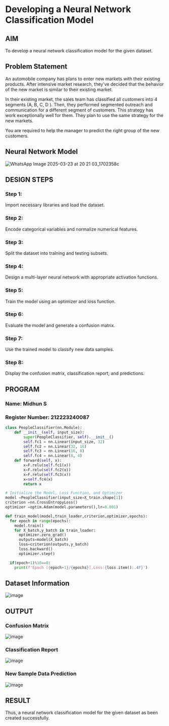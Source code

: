 # Developing a Neural Network Classification Model

## AIM

To develop a neural network classification model for the given dataset.

## Problem Statement

An automobile company has plans to enter new markets with their existing products. After intensive market research, they’ve decided that the behavior of the new market is similar to their existing market.

In their existing market, the sales team has classified all customers into 4 segments (A, B, C, D ). Then, they performed segmented outreach and communication for a different segment of customers. This strategy has work exceptionally well for them. They plan to use the same strategy for the new markets.

You are required to help the manager to predict the right group of the new customers.

## Neural Network Model

![WhatsApp Image 2025-03-23 at 20 21 03_1702358c](https://github.com/user-attachments/assets/be9ac640-dbf8-4524-abee-3b82acf151b8)


## DESIGN STEPS

### Step 1: 
Import necessary libraries and load the dataset.

### Step 2: 
Encode categorical variables and normalize numerical features.

### Step 3: 
Split the dataset into training and testing subsets.

### Step 4: 
Design a multi-layer neural network with appropriate activation functions.

### Step 5: 
Train the model using an optimizer and loss function.

### Step 6: 
Evaluate the model and generate a confusion matrix.

### Step 7: 
Use the trained model to classify new data samples.

### Step 8: 
Display the confusion matrix, classification report, and predictions.

## PROGRAM

### Name: Midhun S
### Register Number: 212223240087

```python
class PeopleClassifier(nn.Module):
    def __init__(self, input_size):
        super(PeopleClassifier, self).__init__()
        self.fc1 = nn.Linear(input_size, 32)
        self.fc2 = nn.Linear(32, 16)
        self.fc3 = nn.Linear(16, 8)
        self.fc4 = nn.Linear(8, 4)
    def forward(self, x):
        x=F.relu(self.fc1(x))
        x=F.relu(self.fc2(x))
        x=F.relu(self.fc3(x))
        x=self.fc4(x)
        return x
```
```python
# Initialize the Model, Loss Function, and Optimizer
model =PeopleClassifier(input_size=X_train.shape[1])
criterion =nn.CrossEntropyLoss()
optimizer =optim.Adam(model.parameters(),lr=0.001)


```
```python
def train_model(model,train_loader,criterion,optimizer,epochs):
  for epoch in range(epochs):
    model.train()
    for X_batch,y_batch in train_loader:
      optimizer.zero_grad()
      outputs=model(X_batch)
      loss=criterion(outputs,y_batch)
      loss.backward()
      optimizer.step()

  if(epoch+1)%10==0:
    print(f'Epoch [{epoch+1}/{epochs}],Loss:{loss.item():.4f}')
```



## Dataset Information
![image](https://github.com/user-attachments/assets/6af8fd70-076a-4bb5-9f3f-bc65d857ab1d)


## OUTPUT



### Confusion Matrix
![image](https://github.com/user-attachments/assets/4b1e2aac-9231-4ac6-9f09-f1fbe76f8420)


### Classification Report
![image](https://github.com/user-attachments/assets/1a7da670-7b89-4646-aca3-e8991c20c8a8)



### New Sample Data Prediction
![image](https://github.com/user-attachments/assets/8740e4c1-17e7-48b0-adef-0a7b3a04250d)



## RESULT
Thus, a neural network classification model for the given dataset as been created successfully.
